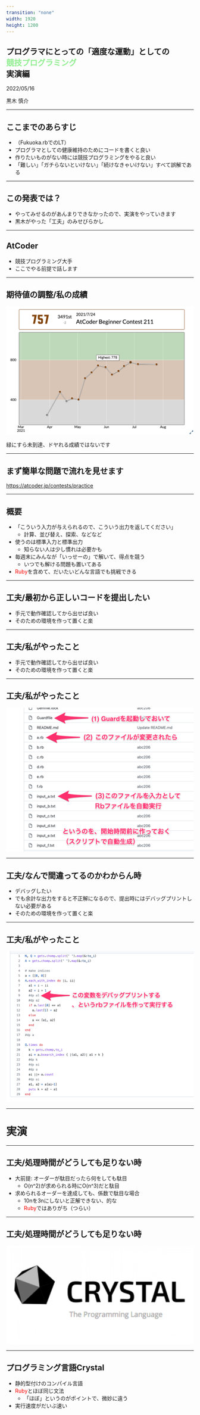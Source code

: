 ```yaml
---
transition: "none"
width: 1920
height: 1200
---
```

<style type="text/css">
  .reveal h1,
  .reveal h2,
  .reveal h3,
  .reveal h4,
  .reveal h5,
  .reveal h6 {
    text-transform: none;
  }
</style>

## プログラマにとっての「適度な運動」としての<br><span style="color:lightgreen">競技プログラミング</span><br>実演編

2022/05/16

黒木 慎介

---

## ここまでのあらすじ

- （Fukuoka.rbでのLT）
- プログラマとしての健康維持のためにコードを書くと良い
- 作りたいものがない時には競技プログラミングをやると良い
- 「難しい」「ガチらないといけない」「続けなきゃいけない」すべて誤解である

---

## この発表では？

- やってみせるのがあんまりできなかったので、実演をやっていきます
- 黒木がやった「工夫」のみせびらかし

---

## AtCoder

- 競技プログラミング大手
- ここでやる前提で話します

---

## 期待値の調整/私の成績

![](images/rating.png)

緑にすら未到達、ドヤれる成績ではないです

---

## まず簡単な問題で流れを見せます

https://atcoder.jp/contests/practice

---

## 概要

- 「こういう入力が与えられるので、こういう出力を返してください」
  - 計算、並び替え、探索、などなど
- 使うのは標準入力と標準出力
  - 知らない人は少し慣れは必要かも
- 毎週末にみんなが「いっせーの」で解いて、得点を競う
  - いつでも解ける問題も置いてある
- <span style="color:red">Ruby</span>を含めて、だいたいどんな言語でも挑戦できる

---

## 工夫/最初から正しいコードを提出したい

- 手元で動作確認してから出せば良い
- そのための環境を作って置くと楽

---

## 工夫/私がやったこと

- 手元で動作確認してから出せば良い
- そのための環境を作って置くと楽

---

## 工夫/私がやったこと

![](images/guard.png)

---

## 工夫/なんで間違ってるのかわからん時

- デバッグしたい
- でも余計な出力をすると不正解になるので、提出時にはデバッグプリントしない必要がある
- そのための環境を作って置くと楽

---

## 工夫/私がやったこと

![](images/prepro.png)

---

# 実演

---

## 工夫/処理時間がどうしても足りない時

- 大前提: オーダーが駄目だったら何をしても駄目
  - O(n\^2)が求められる時にO(n\^3)だと駄目
- 求められるオーダーを達成しても、係数で駄目な場合
  - 10nを3nにしないと正解できない、的な
  - <span style="color:red">Ruby</span>ではありがち（つらい）

---

## 工夫/処理時間がどうしても足りない時

![](images/crystal_logo.png)

---

## プログラミング言語Crystal

- 静的型付けのコンパイル言語
- <span style="color:red">Ruby</span>とほぼ同じ文法
  - 「ほぼ」というのがポイントで、微妙に違う
- 実行速度がだいぶ速い